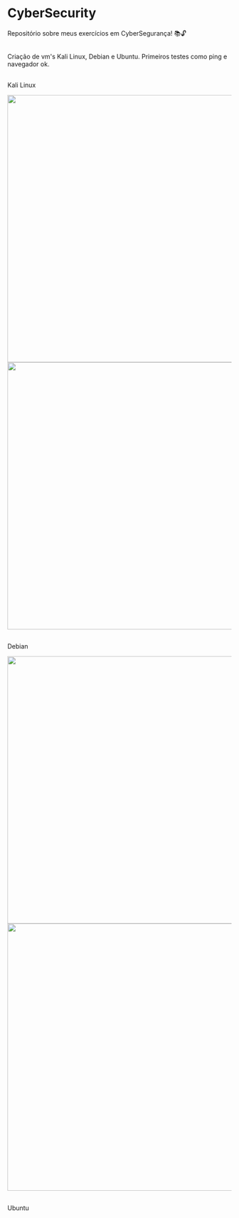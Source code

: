 # CyberSecurity

Repositório sobre meus exercícios em CyberSegurança! 📚🔓
##
Criação de vm's Kali Linux, Debian e Ubuntu.
Primeiros testes como ping e navegador ok.
##
Kali Linux
<div>
  <img src=https://user-images.githubusercontent.com/61276577/185271721-2397e549-574f-4ddc-9307-8b33e8c21c96.JPG width= "600px" /> 
</div>

<div>
  <img src=https://user-images.githubusercontent.com/61276577/185271718-d6cce66a-93c9-4f1d-8087-85669bde1677.JPG width= "600px" /> 
</div>

##
Debian
<div>
  <img src=https://user-images.githubusercontent.com/61276577/185272596-7d7df4e3-d2d8-438c-bfd1-9a8838cd5a10.JPG width= "600px" /> 
</div>

<div>
  <img src=https://user-images.githubusercontent.com/61276577/185272924-2b0d34cf-8ce3-4c52-9c1d-6811d91b4a4d.JPG width= "600px" /> 
</div>

##
Ubuntu
